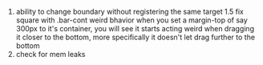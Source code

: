 1. ability to change boundary without registering the same target
1.5 fix square with .bar-cont weird bhavior when you set a margin-top of say 300px to it's container, you will see it starts acting weird when dragging it closer to the bottom, more specifically it doesn't let drag further to the bottom
2. check for mem leaks
